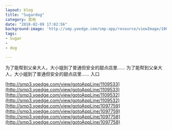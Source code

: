 ```yaml
---
layout: blog
title: "Sugardog"
category: 其他
date: "2018-02-09 17:02:56"
background-image: 'http://smp.yoedge.com/smp-app/resource/viewImage/1002253appline.png'
tags:
- Sugar
-  
- dog

---
```

为了能帮到父亲大人，大小姐到了普通但安全的甜点店里……
为了能帮到父亲大人，大小姐到了普通但安全的甜点店里……
入口

[http://smp3.yoedge.com/view/gotoAppLine/1109533](http://smp3.yoedge.com/view/gotoAppLine/1109533)
[http://smp3.yoedge.com/view/gotoAppLine/1109532](http://smp3.yoedge.com/view/gotoAppLine/1109532)
[http://smp3.yoedge.com/view/gotoAppLine/1097759](http://smp3.yoedge.com/view/gotoAppLine/1097759)
[http://smp3.yoedge.com/view/gotoAppLine/1097758](http://smp3.yoedge.com/view/gotoAppLine/1097758)

        
